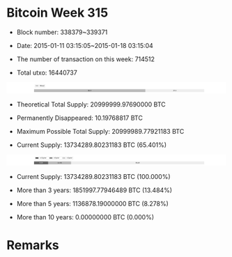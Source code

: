 # Bitcoin Week 315

- Block number: 338379~339371

- Date: 2015-01-11 03:15:05~2015-01-18 03:15:04

- The number of transaction on this week: 714512

- Total utxo: 16440737

![](../images/mined_week315.png)

- Theoretical Total Supply: 20999999.97690000 BTC

- Permanently Disappeared: 10.19768817 BTC

- Maximum Possible Total Supply: 20999989.77921183 BTC

- Current Supply: 13734289.80231183 BTC (65.401%)

![](../images/year_week315.png)


- Current Supply: 13734289.80231183 BTC (100.000%)

- More than 3 years: 1851997.77946489 BTC (13.484%)

- More than 5 years: 1136878.19000000 BTC (8.278%)

- More than 10 years: 0.00000000 BTC (0.000%)

# Remarks

